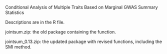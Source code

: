 Conditional Analysis of Multiple Traits Based on Marginal GWAS Summary Statistics

Descriptions are in the R file.

jointsum.zip: the old package containing the function.

jointsum_0.13.zip: the updated package with revised functions, including the SMI method.
